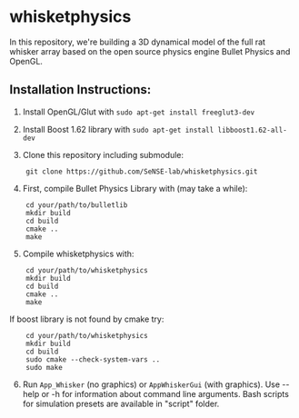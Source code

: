 # whisketphysics

In this repository, we're building a 3D dynamical model of the full rat whisker array based on the open source physics engine Bullet Physics and OpenGL.

## Installation Instructions:
1. Install OpenGL/Glut with `sudo apt-get install freeglut3-dev`

2. Install Boost 1.62 library with `sudo apt-get install libboost1.62-all-dev`

3. Clone this repository including submodule:

```
	git clone https://github.com/SeNSE-lab/whisketphysics.git
```

4. First, compile Bullet Physics Library with (may take a while):
```
	cd your/path/to/bulletlib
	mkdir build
	cd build
	cmake ..
	make
```
5. Compile whisketphysics with:
```
	cd your/path/to/whisketphysics
	mkdir build
	cd build
	cmake ..
	make

```

   If boost library is not found by cmake try:

```
	cd your/path/to/whisketphysics
	mkdir build
	cd build
	sudo cmake --check-system-vars ..
	sudo make

```
6. Run `App_Whisker` (no graphics) or `AppWhiskerGui` (with graphics). Use --help or -h for information about command line arguments. Bash scripts for simulation presets are available in "script" folder.
 
